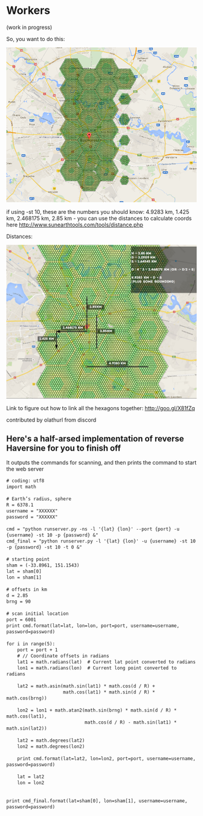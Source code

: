# Workers

(work in progress)

So, you want to do this:

![](../_static/img/soznlqc.png)

 if using -st 10, these are the numbers you should know: 4.9283 km, 1.425 km, 2.468175 km, 2.85 km - you can use the distances to calculate coords here http://www.sunearthtools.com/tools/distance.php

Distances:

![](../_static/img/ZHSo3GN.png)

Link to figure out how to link all the hexagons together: http://goo.gl/X81fZq

contributed by olathurl from discord

## Here's a half-arsed implementation of reverse Haversine for you to finish off

It outputs the commands for scanning, and then prints the command to start the web server

```
# coding: utf8
import math

# Earth’s radius, sphere
R = 6378.1
username = "XXXXXX"
password = "XXXXXX"

cmd = "python runserver.py -ns -l '{lat} {lon}' --port {port} -u {username} -st 10 -p {password} &"
cmd_final = "python runserver.py -l '{lat} {lon}' -u {username} -st 10 -p {password} -st 10 -t 0 &"

# starting point
sham = (-33.8961, 151.1543)
lat = sham[0]
lon = sham[1]

# offsets in km
d = 2.85
brng = 90

# scan initial location
port = 6001
print cmd.format(lat=lat, lon=lon, port=port, username=username, password=password)

for i in range(5):
    port = port + 1
    # // Coordinate offsets in radians
    lat1 = math.radians(lat)  # Current lat point converted to radians
    lon1 = math.radians(lon)  # Current long point converted to radians

    lat2 = math.asin(math.sin(lat1) * math.cos(d / R) +
                     math.cos(lat1) * math.sin(d / R) * math.cos(brng))

    lon2 = lon1 + math.atan2(math.sin(brng) * math.sin(d / R) * math.cos(lat1),
                             math.cos(d / R) - math.sin(lat1) * math.sin(lat2))

    lat2 = math.degrees(lat2)
    lon2 = math.degrees(lon2)

    print cmd.format(lat=lat2, lon=lon2, port=port, username=username, password=password)

    lat = lat2
    lon = lon2


print cmd_final.format(lat=sham[0], lon=sham[1], username=username, password=password)
```